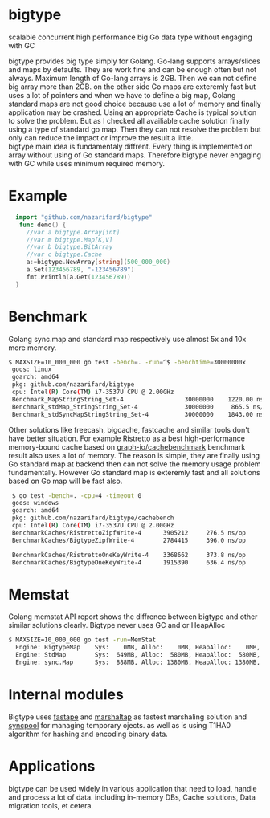 # bigtype
scalable concurrent high performance big Go data type without engaging with GC 

bigtype provides big type simply for Golang. Go-lang supports arrays/slices and maps by defaults. They are work fine and can be enough often but not always. Maximum length of Go-lang arrays is 2GB. Then we can not define big array more than 2GB. on the other side Go maps are exteremly fast but uses a lot of pointers and when we have to define a big map, Golang standard maps are not good choice because use a lot of memory and finally application may be crashed. Using an appropriate Cache is typical solution to solve the problem. But as I checked all availiable cache solution finally using a type of standard go map. Then they can not resolve the problem but only can reduce the impact or improve the result a little.  
bigtype main idea is fundamentaly diffrent. Every thing is implemented on array without using of Go standard maps. Therefore bigtype never engaging with GC while uses minimum required memory. 

# Example 
```go
  import "github.com/nazarifard/bigtype"
   func demo() {
     //var a bigtype.Array[int]
     //var m bigtype.Map[K,V]
     //var b bigtype.BitArray
     //var c bigtype.Cache
     a:=bigtype.NewArray[string](500_000_000) 
     a.Set(123456789, "-123456789")
     fmt.Println(a.Get(123456789))
  }
```
# Benchmark
Golang sync.map and standard map respectively use almost 5x and 10x more memory. 
```bash
$ MAXSIZE=10_000_000 go test -bench=. -run=^$ -benchtime=30000000x
 goos: linux
 goarch: amd64
 pkg: github.com/nazarifard/bigtype
 cpu: Intel(R) Core(TM) i7-3537U CPU @ 2.00GHz
 Benchmark_MapStringString_Set-4                 30000000    1220.00 ns/op     10  B/op     0 allocs/op
 Benchmark_stdMap_StringString_Set-4             30000000     865.5 ns/op      47  B/op     1 allocs/op
 Benchmark_stdSyncMapStringString_Set-4          30000000    1843.00 ns/op     100 B/op     4 allocs/op
```

Other solutions like freecash, bigcache, fastcache and similar tools don't have better situation. For example Ristretto as a best high-performance memory-bound cache based on [graph-io/cachebenchmark](https://github.com/dgraph-io/benchmarks/tree/master/cachebench) benchmark result also uses a lot of memory. The reason is simple, they are finally using Go standard map at backend then can not solve the memory usage problem fundamentally. However Go standard map is exteremly fast and all solutions based on Go map will be fast also.
```sh
 $ go test -bench=. -cpu=4 -timeout 0
 goos: windows
 goarch: amd64
 pkg: github.com/nazarifard/bigtype/cachebench
 cpu: Intel(R) Core(TM) i7-3537U CPU @ 2.00GHz
 BenchmarkCaches/RistrettoZipfWrite-4      3905212     276.5 ns/op      128 B/op          3 allocs/op
 BenchmarkCaches/BigtypeZipfWrite-4        2784415     396.0 ns/op        0 B/op          0 allocs/op

 BenchmarkCaches/RistrettoOneKeyWrite-4    3368662     373.8 ns/op      128 B/op          3 allocs/op
 BenchmarkCaches/BigtypeOneKeyWrite-4      1915390     636.4 ns/op        0 B/op          0 allocs/op
```
# Memstat
Golang memstat API report shows the diffrence between bigtype and other similar solutions clearly.
Bigtype never uses GC and or HeapAlloc
```sh
$ MAXSIZE=10_000_000 go test -run=MemStat
  Engine: BigtypeMap    Sys:    0MB, Alloc:    0MB, HeapAlloc:    0MB, NumGC: 0
  Engine: StdMap        Sys:  649MB, Alloc:  580MB, HeapAlloc:  580MB, NumGC: 1
  Engine: sync.Map      Sys:  888MB, Alloc: 1380MB, HeapAlloc: 1380MB, NumGC: 1
```

# Internal modules 
Bigtype uses [fastape](github.com/nazarifard/fastape) and [marshaltap](github.com/nazarifard/marshaltap) as fastest marshaling solution and [syncpool](github.com/nazarifard/syncpool) for managing temporary ojects. as well as is using T1HA0 algorithm for hashing and encoding binary data.


# Applications
bigtype can be used widely in various application that need to load, handle and process a lot of data. including in-memory DBs, Cache solutions, Data migration tools, et cetera.





  
